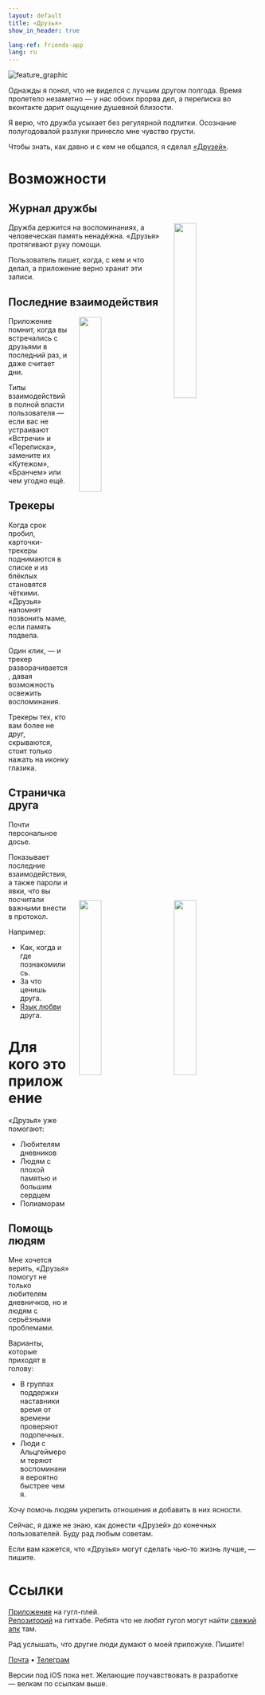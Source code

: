 ```yaml
---
layout: default
title: «Друзья»
show_in_header: true

lang-ref: friends-app
lang: ru
---
```


![feature_graphic]({{site.url}}/assets/friends-app/ru_feature_graphic.png)

Однажды я понял, что не виделся с лучшим другом полгода. Время пролетело незаметно — у нас обоих прорва дел, а переписка во вконтакте дарит ощущение душевной близости. 

Я верю, что дружба усыхает без регулярной подпитки. Осознание полугодовалой разлуки принесло мне чувство грусти.

Чтобы знать, как давно и с кем не общался, я сделал [«Друзей»](https://play.google.com/store/apps/details?id=com.trulden.friends).

# Возможности

## Журнал дружбы

<img style="float: right;" src="{{site.url}}/assets/friends-app/ru_journal_entries.png" width="30%" hspace="20">

Дружба держится на воспоминаниях, а человеческая память ненадёжна. «Друзья» протягивают руку помощи.

Пользователь пишет, когда, с кем и что делал, а приложение верно хранит эти записи. 

## Последние взаимодействия

<img style="float: right;" src="{{site.url}}/assets/friends-app/ru_tracker_entries.png" width="30%" hspace="20">

Приложение помнит, когда вы встречались с друзьями в последний раз, и даже считает дни.

Типы взаимодействий в полной власти пользователя — если вас не устраивают «Встречи» и «Переписка», замените их «Кутежом», «Бранчем» или чем угодно ещё.

## Трекеры

Когда срок пробил, карточки-трекеры поднимаются в списке и из блёклых становятся чёткими. «Друзья» напомнят позвонить маме, если память подвела.

<img style="float: right;" src="{{site.url}}/assets/friends-app/ru_tracker.png" width="30%" hspace="20">

Один клик, — и трекер разворачивается, давая возможность освежить воспоминания.

Трекеры тех, кто вам более не друг, скрываются, стоит только нажать на иконку глазика. 

## Страничка друга

<img style="float: right;" src="{{site.url}}/assets/friends-app/ru_friend_entry.png" width="30%" hspace="20">

Почти персональное досье. 

Показывает последние взаимодействия, а также пароли и явки, что вы посчитали важными внести в протокол.

Например:
- Как, когда и где познакомились.
- За что ценишь друга.
- [Язык любви]({{site.url}}/5-love-languages) друга. 

# Для кого это приложение

«Друзья» уже помогают:  
- Любителям дневников 
- Людям с плохой памятью и большим сердцем
- Полиаморам

## Помощь людям

Мне хочется верить, «Друзья» помогут не только любителям дневничков, но и людям с серьёзными проблемами. 

Варианты, которые приходят в голову:  
- В группах поддержки наставники время от времени проверяют подопечных.   
- Люди с Альцгеймером теряют воспоминания вероятно быстрее чем я.  

Хочу помочь людям укрепить отношения и добавить в них ясности.

Сейчас, я даже не знаю, как донести «Друзей» до конечных пользователей. Буду рад любым советам. 

Если вам кажется, что «Друзья» могут сделать чью-то жизнь лучше, — пишите.

# Ссылки

[Приложение](https://play.google.com/store/apps/details?id=com.trulden.friends) на гугл-плей.               
[Репозиторий](https://github.com/kirillsmirnov1/Friends-reminder-android) на гитхабе. Ребята что не любят гугол могут найти [свежий апк](https://github.com/kirillsmirnov1/Friends-reminder-android/releases) там.

Рад услышать, что другие люди думают о моей приложухе. Пишите! 

[Почта](mailto:thegaldren@gmail.com) • [Телеграм](https://t.me/trulden) 

Версии под iOS пока нет. Желающие поучавствовать в разработке — велкам по ссылкам выше.